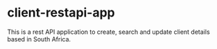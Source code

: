 # client-restapi-app
This is a rest API application to create, search and update client details based in South Africa.
